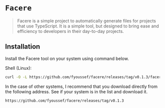 # `Facere`

>Facere is a simple project to automatically generate files for projects that use TypeScript.
>It is a simple tool, but designed to bring ease and efficiency to developers in their day-to-day projects.


## Installation

Install the Facere tool on your system using command below.

Shell (Linux):

```sh
curl -O -L https://github.com/fyoussef/facere/releases/tag/v0.1.3/facere-x86_64-unknown-linux-gnu.tar.gz
```

In the case of other systems, I recommend that you download directly from the following address.
See if your system is in the list and download it.

```
https://github.com/fyoussef/facere/releases/tag/v0.1.3
```